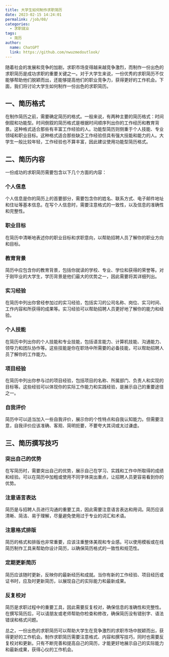 ```yaml
---
title: 大学生如何制作求职简历
date: 2023-02-15 14:24:01
permalink: /job/08/
categories: 
  - 求职就业
tags: 
  - 简历
author: 
  name: ChatGPT
  link: https://github.com/nwuzmedoutlook/
---
```


随着社会的发展和竞争的加剧，求职市场变得越来越竞争激烈，而制作一份出色的求职简历是成功求职的重要关键之一。对于大学生来说，一份优秀的求职简历不仅能够帮助他们脱颖而出，还能够提高他们的职业竞争力，获得更好的工作机会。下面，我们将讨论大学生如何制作一份出色的求职简历。

## 一、简历格式

在制作简历之前，需要确定简历的格式。一般来说，有两种主要的简历格式：时间倒叙和功能型。时间倒叙的简历格式是根据时间顺序列出你的工作经历和教育背景。这种格式适合那些有丰富工作经验的人。功能型简历则侧重于个人技能、专业领域和职业目标。这种格式适合那些缺乏工作经验但具有强大技能和能力的人。大学生一般比较年轻，工作经验也不算丰富，因此建议使用功能型简历格式。

## 二、简历内容

一份成功的求职简历需要包含以下几个方面的内容：

### 个人信息
个人信息是你的简历上的首要部分，需要包含你的姓名、联系方式、电子邮件地址和住址等基本信息。在写个人信息时，需要注意格式的一致性，以及信息的准确性和完整性。

### 职业目标
在简历中清晰地表述你的职业目标和求职意向，以帮助招聘人员了解你的职业方向和目标。

### 教育背景
简历中应包含你的教育背景，包括你就读的学校、专业、学位和获得的荣誉等。对于刚毕业的大学生，学历背景是他们最大的优势之一，因此需要将其详细列出。

### 实习经验
在简历中列出你曾经参加过的实习经验，包括实习的公司名称、岗位、实习时间、工作内容和所获得的成果等。实习经验可以帮助招聘人员更好地了解你的能力和经验。

### 个人技能
在简历中列出你的个人技能和专业技能，包括语言能力、计算机技能、沟通能力、领导力和团队协作等。这些技能是你在职场中所需要的必备技能，可以帮助招聘人员了解你的工作能力。

### 项目经验
在简历中列出你参与过的项目经验，包括项目的名称、所属部门、负责人和实现的目标等。这些经验可以体现你的实际工作能力和实践经验，是展示自己的重要途径之一。

### 自我评价
简历中可以适当加入一些自我评价，展示你的个性特点和自我认知能力。但需要注意，自我评价应该准确、客观、简明扼要，不要夸大其词或太过谦虚。

## 三、简历撰写技巧

### 突出自己的优势
在写简历时，需要突出自己的优势，展示自己在学习、实践和工作中所取得的成绩和经验。可以在简历中加粗或使用不同字体突出重点，让招聘人员更容易看到你的优势。

### 注意语言表达
简历是与招聘人员进行沟通的重要工具，因此需要注意语言表达和用词。简历应该清晰、简洁、易于理解，尽量避免使用过于专业的词汇和术语。

### 注意格式排版
简历的格式和排版也非常重要，应该注重整体美观和专业感。可以使用模板或在线简历制作工具来帮助你设计简历，以确保简历格式的一致性和规范性。

### 定期更新简历
简历应该随时更新，反映你的最新经历和成就。当你有新的工作经验、项目经历或证书时，应及时更新简历，以展现自己的实际能力和最新成果。

### 反复校对
简历是求职过程中的重要工具，因此需要反复校对，确保信息的准确性和完整性。在撰写简历后，可以请朋友或老师帮助你检查和修改，确保简历没有错别字、语法错误和格式问题。

总之，一份出色的求职简历可以帮助大学生在竞争激烈的求职市场中脱颖而出，获得更好的工作机会。制作求职简历需要注意格式、内容和撰写技巧，同时也需要反复校对和更新。只有不断完善和提高自己的简历，才能更好地展示自己的实际能力和最新成果，获得心仪的工作机会。